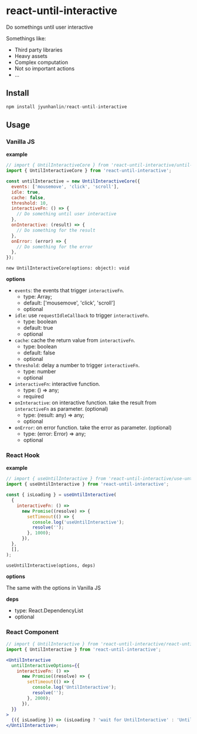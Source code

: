 # react-until-interactive

Do somethings until user interactive

Somethings like:

- Third party libraries
- Heavy assets
- Complex computation
- Not so important actions
- ...

## Install

```js
npm install jyunhanlin/react-until-interactive
```

## Usage

### Vanilla JS

**example**

```js
// import { UntilInteractiveCore } from 'react-until-interactive/until-interactive-core';
import { UntilInteractiveCore } from 'react-until-interactive';

const untilInteractive = new UntilInteractiveCore({
  events: ['mousemove', 'click', 'scroll'],
  idle: true,
  cache: false,
  threshold: 10,
  interactiveFn: () => {
    // Do something until user interactive
  },
  onInteractive: (result) => {
    // Do something for the result
  },
  onError: (error) => {
    // Do something for the error
  },
});
```

`new UntilInteractiveCore(options: object): void`

**options**

- `events`: the events that trigger `interactiveFn`.
  - type: Array<keyof HTMLElementEventMap>;
  - default: ['mousemove', 'click', 'scroll']
  - optional
- `idle`: use `requestIdleCallback` to trigger `interactiveFn`.
  - type: boolean
  - default: true
  - optional
- `cache`: cache the return value from `interactiveFn`.
  - type: boolean
  - default: false
  - optional
- `threshold`: delay a number to trigger `interactiveFn`.
  - type: number
  - optional
- `interactiveFn`: interactive function.
  - type: () => any;
  - required
- `onInteractive`: on interactive function. take the result from `interactiveFn` as parameter. (optional)
  - type: (result: any) => any;
  - optional
- `onError`: on error function. take the error as parameter. (optional)
  - type: (error: Error) => any;
  - optional

### React Hook

**example**

```js
// import { useUntilInteractive } from 'react-until-interactive/use-until-interactive';
import { useUntilInteractive } from 'react-until-interactive';

const { isLoading } = useUntilInteractive(
  {
    interactiveFn: () =>
      new Promise((resolve) => {
        setTimeout(() => {
          console.log('useUntilInteractive');
          resolve('');
        }, 1000);
      }),
  },
  [],
);
```

`useUntilInteractive(options, deps)`

**options**

The same with the options in Vanilla JS

**deps**

- type: React.DependencyList
- optional

### React Component

```jsx
// import { UntilInteractive } from 'react-until-interactive/react-until-interactive';
import { UntilInteractive } from 'react-until-interactive';

<UntilInteractive
  untilInteractiveOptions={{
    interactiveFn: () =>
      new Promise((resolve) => {
        setTimeout(() => {
          console.log('UntilInteractive');
          resolve('');
        }, 2000);
      }),
  }}
>
  {({ isLoading }) => (isLoading ? 'wait for UntilInteractive' : 'UntilInteractive done')}
</UntilInteractive>;
```
